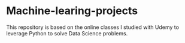 # Machine-learing-projects
This repository is based on the online classes I studied with Udemy to leverage Python to solve Data Science problems. 
